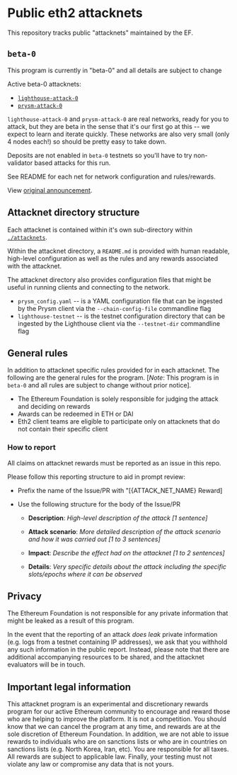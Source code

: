 # Public eth2 attacknets

This repository tracks public "attacknets" maintained by the EF.

## `beta-0`

This program is currently in "beta-0" and all details are subject to change

Active beta-0 attacknets:
* [`lighthouse-attack-0`](./attacknets/lighthouse-attack-0)
* [`prysm-attack-0`](./attacknets/prysm-attack-0)

`lighthouse-attack-0` and `prysm-attack-0` are real networks, ready for you to attack,
but they are beta in the sense that it's our first go at this -- we expect to learn and iterate quickly.
These networks are also very small (only 4 nodes each!) so should be pretty easy to take down.

Deposits are not enabled in `beta-0` testnets so you'll have to try
non-validator based attacks for this run.

See README for each net for network configuration and rules/rewards.

View [original announcement](https://notes.ethereum.org/@djrtwo/attacknets-beta-0).

## Attacknet directory structure

Each attacknet is contained within it's own sub-directory within [`./attacknets`](./attacknets).

Within the attacknet directory, a `README.md` is provided with human
readable, high-level configuration as well as the rules and any rewards
associated with the attacknet.

The attacknet directory also provides configuration files that might be useful
in running clients and connecting to the network.

* `prysm_config.yaml` -- is a YAML configuration file that can be ingested by
  the Prysm client via the `--chain-config-file` commandline flag
* `lighthouse-testnet` -- is the testnet configuration directory that can be
  ingested by the Lighthouse client via the `--testnet-dir` commandline flag

## General rules

In addition to attacknet specific rules provided for in each attacknet. The
following are the general rules for the program. [_Note_: This program is in `beta-0`
and all rules are subject to change without prior notice].

* The Ethereum Foundation is solely responsible for judging the attack and deciding on rewards
* Awards can be redeemed in ETH or DAI
* Eth2 client teams are eligible to participate only on attacknets that do not contain their specific client

### How to report

All claims on attacknet rewards must be reported as an issue in this repo.

Please follow this reporting structure to aid in prompt review:

* Prefix the name of the Issue/PR with "[{ATTACK\_NET\_NAME} Reward]
* Use the following structure for the body of the Issue/PR

    * **Description**: _High-level description of the attack [1 sentence]_

    * **Attack scenario**: _More detailed description of the attack scenario and how it was carried out [1 to 3 sentences]_

    * **Impact**: _Describe the effect had on the attacknet [1 to 2 sentences]_

    * **Details**: _Very specific details about the attack including the specific slots/epochs where it can be observed_

## Privacy

The Ethereum Foundation is not responsible for any private information that might
be leaked as a result of this program.

In the event that the reporting of an attack _does leak_ private information
(e.g. logs from a testnet containing IP addresses), we ask that you withhold any such information in the public report.
Instead, please note that there are additional accompanying resources to be shared,
and the attacknet evaluators will be in touch.

## Important legal information

This attacknet program is an experimental and discretionary rewards program for
our active Ethereum community to encourage and reward those who are helping
to improve the platform. It is not a competition. You should know that we can
cancel the program at any time, and rewards are at the sole discretion of Ethereum Foundation.
In addition, we are not able to issue rewards to individuals who are on sanctions
lists or who are in countries on sanctions lists (e.g. North Korea, Iran, etc).
You are responsible for all taxes. All rewards are subject to applicable law.
Finally, your testing must not violate any law or compromise any data that is not yours.

